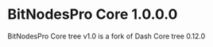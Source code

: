 BitNodesPro Core 1.0.0.0
==================

BitNodesPro Core tree v1.0 is a fork of Dash Core tree 0.12.0

